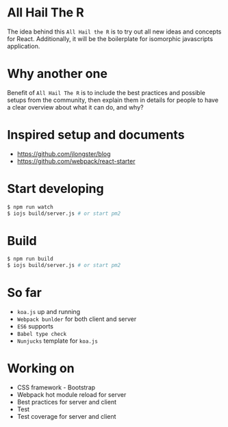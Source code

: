 # All Hail The R

The idea behind this `All Hail the R` is to try out all new ideas and concepts for React. Additionally, it
will be the boilerplate for isomorphic javascripts application.

# Why another one

Benefit of `All Hail The R` is to include the best practices and possible setups from the community, then
explain them in details for people to have a clear overview about what it can do, and why?

# Inspired setup and documents
- https://github.com/jlongster/blog
- https://github.com/webpack/react-starter

# Start developing

```bash
$ npm run watch
$ iojs build/server.js # or start pm2
```

# Build

```bash
$ npm run build
$ iojs build/server.js # or start pm2
```

# So far
- `koa.js` up and running
- `Webpack bunlder` for both client and server
- `ES6` supports
- `Babel type check`
- `Nunjucks` template for `koa.js`

# Working on
- CSS framework - Bootstrap
- Webpack hot module reload for server
- Best practices for server and client
- Test
- Test coverage for server and client
